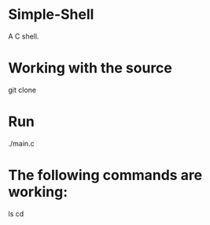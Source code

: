 # Simple-Shell
A C shell.

# Working with the source
git clone 

# Run

./main.c

# The following commands are working:
ls 
cd

